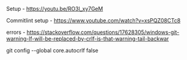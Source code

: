 Setup - https://youtu.be/RO3l_xy7GeM

Commitlint setup - https://www.youtube.com/watch?v=xsPQZ08CTc8

errors - https://stackoverflow.com/questions/17628305/windows-git-warning-lf-will-be-replaced-by-crlf-is-that-warning-tail-backwar

git config --global core.autocrlf false
